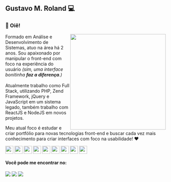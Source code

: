 ## Gustavo M. Roland 💻

### 👋 Oiê!

<div>
  <img align="right" width="300px" src="https://github.com/gumaath/gumaath/assets/14315650/2644e766-3af1-4877-8101-2f74a8c1b8ee"/> 
</div>

<div align="left">
  Formado em Análise e Desenvolvimento de Sistemas, atuo na área há 2 anos.
  Sou apaixonado por manipular o front-end com foco na experiência do usuário <i>(sim, uma interface bonitinha <b>faz a diferença</b>.)</i>
  </br>
  </br>
  Atualmente trabalho como Full Stack, utilizando PHP, Zend Framework, jQuery e JavaScript em um sistema legado, também trabalho com ReactJS e NodeJS em novos projetos.
  
  Meu atual foco é estudar e criar portfólio para novas tecnologias front-end 
  e buscar cada vez mais conhecimento para criar interfaces com foco na usabilidade! ❤️
</div>

<div>
  <img align="center" width="25px" height="25px" src="https://cdn.jsdelivr.net/gh/devicons/devicon/icons/javascript/javascript-original.svg" /> 
  <img align="center" width="25px" height="25px" src="https://cdn.jsdelivr.net/gh/devicons/devicon/icons/css3/css3-original.svg" /> 
  <img align="center" width="25px" height="25px" src="https://cdn.jsdelivr.net/gh/devicons/devicon/icons/html5/html5-original.svg" />
    <img align="center" width="25px" height="25px" src="https://cdn.jsdelivr.net/gh/devicons/devicon/icons/react/react-original.svg" />
  <img align="center" width="25px" height="25px" src="https://cdn.jsdelivr.net/gh/devicons/devicon/icons/nodejs/nodejs-original.svg" />
  <img align="center" width="25px" height="25px" src="https://cdn.jsdelivr.net/gh/devicons/devicon/icons/php/php-original.svg" /> 
  <img align="center" width="25px" height="25px" src="https://cdn.jsdelivr.net/gh/devicons/devicon/icons/zend/zend-plain.svg" /> 
  <img align="center" width="25px" height="25px" src="https://cdn.jsdelivr.net/gh/devicons/devicon/icons/mysql/mysql-original-wordmark.svg" /> 
  <img align="center" width="25px" height="25px" src="https://cdn.jsdelivr.net/gh/devicons/devicon/icons/git/git-original.svg" />
</div>

#### Você pode me encontrar no: 
<div> 
  <a href="https://www.linkedin.com/in/gustavomroland" target="_blank"><img src="https://img.shields.io/badge/-LinkedIn-%230077B5?style=for-the-badge&logo=linkedin&logoColor=white" target="_blank"></a> 
  <a href = "mailto:gustavomroland@gmail.com"><img src="https://img.shields.io/badge/-Gmail-%23333?style=for-the-badge&logo=gmail&logoColor=white" target="_blank"></a>
  <a href="https://www.twitter.com/gumadev" target="_blank"><img src="https://img.shields.io/badge/Twitter-1da1f2?style=for-the-badge&logo=Twitter&logoColor=white" target="_blank"></a> 
</div>


